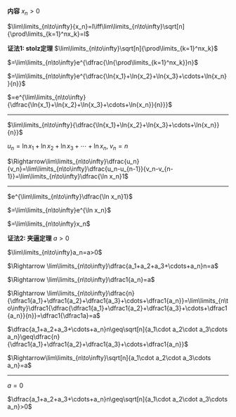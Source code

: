 **内容**
$x_n>0$

$\lim\limits_{n\to\infty}{x_n}=l\iff\lim\limits_{n\to\infty}\sqrt[n]{\prod\limits_{k=1}^nx_k}=l$

**证法1: stolz定理**
$\lim\limits_{n\to\infty}\sqrt[n]{\prod\limits_{k=1}^nx_k}$

$=\lim\limits_{n\to\infty}e^{\dfrac{\ln{\prod\limits_{k=1}^nx_k}}n}$

$=\lim\limits_{n\to\infty}e^{\dfrac{\ln{x_1}+\ln{x_2}+\ln{x_3}+\cdots+\ln{x_n}}{n}}$

$=e^{\lim\limits_{n\to\infty}{\dfrac{\ln{x_1}+\ln{x_2}+\ln{x_3}+\cdots+\ln{x_n}}{n}}}$

---

$\lim\limits_{n\to\infty}{\dfrac{\ln{x_1}+\ln{x_2}+\ln{x_3}+\cdots+\ln{x_n}}{n}}$

$u_n=\ln{x_1}+\ln{x_2}+\ln{x_3}+\cdots+\ln{x_n},\;v_n=n$

$\Rightarrow\lim\limits_{n\to\infty}\dfrac{u_n}{v_n}=\lim\limits_{n\to\infty}\dfrac{u_n-u_{n-1}}{v_n-v_{n-1}}=\lim\limits_{n\to\infty}\dfrac{\ln x_n}1$

---

$e^{\lim\limits_{n\to\infty}\dfrac{\ln x_n}1}$

$=\lim\limits_{n\to\infty}e^{\ln x_n}$

$=\lim\limits_{n\to\infty}x_n$

**证法2: 夹逼定理**
$a>0$

$\lim\limits_{n\to\infty}a_n=a>0$

$\Rightarrow \lim\limits_{n\to\infty}\dfrac{a_1+a_2+a_3+\cdots+a_n}n=a$

$\Rightarrow \lim\limits_{n\to\infty}\dfrac1{a_n}=a$

$\Rightarrow \lim\limits_{n\to\infty}\dfrac{n}{\dfrac1{a_1}+\dfrac1{a_2}+\dfrac1{a_3}+\cdots+\dfrac1{a_n}}=\lim\limits_{n\to\infty}\dfrac1{\dfrac{\dfrac1{a_1}+\dfrac1{a_2}+\dfrac1{a_3}+\cdots+\dfrac1{a_n}}{n}}=\dfrac1{\dfrac1a}=a$

$\dfrac{a_1+a_2+a_3+\cdots+a_n}n\geq\sqrt[n]{a_1\cdot a_2\cdot a_3\cdots a_n}\geq\dfrac{n}{\dfrac1{a_1}+\dfrac1{a_2}+\dfrac1{a_3}+\cdots+\dfrac1{a_n}}$

$\Rightarrow\lim\limits_{n\to\infty}\sqrt[n]{a_1\cdot a_2\cdot a_3\cdots a_n}=a$

---

$a=0$

$\dfrac{a_1+a_2+a_3+\cdots+a_n}n\geq\sqrt[n]{a_1\cdot a_2\cdot a_3\cdots a_n}>0$
